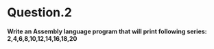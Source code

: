 # Question.2
<b> Write an Assembly language program that will print following series:
2,4,6,8,10,12,14,16,18,20 </b>
